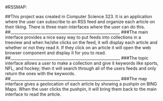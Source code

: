 #RSSMAP:

##This project was created in Computer Science 323. It is an application where the user can subscribe to an RSS feed and organize each article on their liking. There is three main interfaces where the user can do this. 
##________________________________________________________
###The main interface provides a nice easy way to put feeds into collections in a treeview and when he/she clicks on the feed, it will display each article and whether or not they read it. If they click on an article it will open the web browser component and display it for you to read. 
##________________________________________________________
###The topic interface allows a user to make a collection and give it keywords like sports, NFL, and hockey; then it will search through all of the users feeds and only return the ones with the keywords.
##________________________________________________________
###The map interface gives a geolocation of each article by showing a pushpin on BING Maps. When the user clicks the pushpin, it will bring them back to the main interface to read the article.
